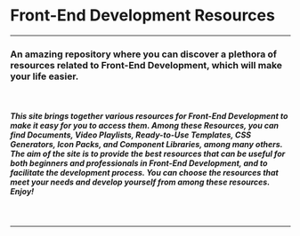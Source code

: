 # Front-End Development Resources

---

### An amazing repository where you can discover a plethora of resources related to Front-End Development, which will make your life easier.

<br>

##### This site brings together various resources for Front-End Development to make it easy for you to access them. Among these Resources, you can find Documents, Video Playlists, Ready-to-Use Templates, CSS Generators, Icon Packs, and Component Libraries, among many others. The aim of the site is to provide the best resources that can be useful for both beginners and professionals in Front-End Development, and to facilitate the development process. You can choose the resources that meet your needs and develop yourself from among these resources. Enjoy!

<br>

---
